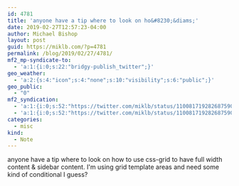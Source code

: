```yaml
---
id: 4781
title: 'anyone have a tip where to look on ho&#8230;&diams;'
date: 2019-02-27T12:57:23-04:00
author: Michael Bishop
layout: post
guid: https://miklb.com/?p=4781
permalink: /blog/2019/02/27/4781/
mf2_mp-syndicate-to:
  - 'a:1:{i:0;s:22:"bridgy-publish_twitter";}'
geo_weather:
  - 'a:2:{s:4:"icon";s:4:"none";s:10:"visibility";s:6:"public";}'
geo_public:
  - "0"
mf2_syndication:
  - 'a:1:{i:0;s:52:"https://twitter.com/miklb/status/1100817192826875905";}'
  - 'a:1:{i:0;s:52:"https://twitter.com/miklb/status/1100817192826875905";}'
categories:
  - misc
kind:
  - Note
---
```

anyone have a tip where to look on how to use css-grid to have full width content & sidebar content. I'm using grid template areas and need some kind of conditional I guess?